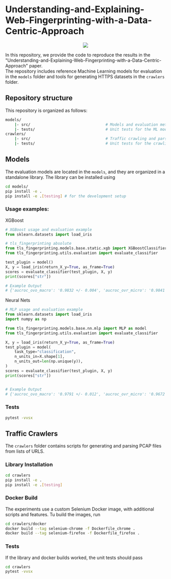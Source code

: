 # Understanding-and-Explaining-Web-Fingerprinting-with-a-Data-Centric-Approach

<p align="center">
  <img src="https://github.com/bcebere/Understanding-and-Explaining-Web-Fingerprinting-with-a-Data-Centric-Approach/assets/1623754/a65ae505-6c7d-4750-a3bc-d3c1d3c69e36"/>
</p>

In this repository, we provide the code to reproduce the results in the "Understanding-and-Explaining-Web-Fingerprinting-with-a-Data-Centric-Approach" paper.  
The repository includes reference Machine Learning models for evaluation in the `models` folder and tools for generating HTTPS datasets in the `crawlers` folder.

## Repository structure
This repository is organized as follows:
```bash
models/
    |- src/                                 # Models and evaluation methods
    |- tests/                               # Unit tests for the ML models
crawlers/
    |- src/                                 # Traffic crawling and parsing 
    |- tests/                               # Unit tests for the crawling logic
```

## Models

The evaluation models are located in the `models`, and they are organized in a standalone library.
The library can be installed using
```bash
cd models/
pip install -e .
pip install -e .[testing] # for the development setup
```

### Usage examples:

XGBoost
```python
# XGBoost usage and evaluation example
from sklearn.datasets import load_iris

# tls_fingerprinting absolute
from tls_fingerprinting.models.base.static.xgb import XGBoostClassifier as model
from tls_fingerprinting.utils.evaluation import evaluate_classifier

test_plugin = model()
X, y = load_iris(return_X_y=True, as_frame=True)
scores = evaluate_classifier(test_plugin, X, y)
print(scores["str"])

# Example Output
# {'aucroc_ovo_macro': '0.9832 +/- 0.004', 'aucroc_ovr_micro': '0.9841 +/- 0.008', 'aucroc_ovr_weighted': '0.9832 +/- 0.004', 'aucprc_weighted': '0.9766 +/- 0.005', 'aucprc_macro': '0.9766 +/- 0.005', 'aucprc_micro': '0.9766 +/- 0.005', 'accuracy': '0.9333 +/- 0.021', 'f1_score_micro': '0.9333 +/- 0.021', 'f1_score_macro': '0.933 +/- 0.021', 'f1_score_weighted': '0.9331 +/- 0.022', 'kappa': '0.9 +/- 0.032', 'kappa_quadratic': '0.9501 +/- 0.016', 'precision_micro': '0.9333 +/- 0.021', 'precision_macro': '0.933 +/- 0.021', 'precision_weighted': '0.9333 +/- 0.021', 'recall_micro': '0.9333 +/- 0.021', 'recall_macro': '0.9334 +/- 0.021', 'recall_weighted': '0.9333 +/- 0.021', 'mcc': '0.9002 +/- 0.032'}

```
Neural Nets
```python
# MLP usage and evaluation example
from sklearn.datasets import load_iris
import numpy as np

from tls_fingerprinting.models.base.nn.mlp import MLP as model
from tls_fingerprinting.utils.evaluation import evaluate_classifier

X, y = load_iris(return_X_y=True, as_frame=True)
test_plugin = model(
    task_type="classification",
    n_units_in=X.shape[1],
    n_units_out=len(np.unique(y)),
)
scores = evaluate_classifier(test_plugin, X, y)
print(scores["str"])


# Example Output
# {'aucroc_ovo_macro': '0.9791 +/- 0.012', 'aucroc_ovr_micro': '0.9672 +/- 0.024', 'aucroc_ovr_weighted': '0.9787 +/- 0.013', 'aucprc_weighted': '0.9496 +/- 0.034', 'aucprc_macro': '0.9496 +/- 0.034', 'aucprc_micro': '0.9496 +/- 0.034', 'accuracy': '0.8667 +/- 0.087', 'f1_score_micro': '0.8667 +/- 0.087', 'f1_score_macro': '0.8559 +/- 0.104', 'f1_score_weighted': '0.8555 +/- 0.104', 'kappa': '0.8008 +/- 0.13', 'kappa_quadratic': '0.9081 +/- 0.052', 'precision_micro': '0.8667 +/- 0.087', 'precision_macro': '0.9025 +/- 0.039', 'precision_weighted': '0.9038 +/- 0.036', 'recall_micro': '0.8667 +/- 0.087', 'recall_macro': '0.8685 +/- 0.085', 'recall_weighted': '0.8667 +/- 0.087', 'mcc': '0.8235 +/- 0.098'}

```


### Tests
```bash
pytest -vvsx
```

## Traffic Crawlers
The `crawlers` folder contains scripts for generating and parsing PCAP files from lists of URLS.

### Library Installation
```bash
cd crawlers
pip install -e .
pip install -e .[testing]
```

### Docker Build
The experiments use a custom Selenium Docker image, with additional scripts and features. Tu build the images, run

```bash
cd crawlers/docker
docker build --tag selenium-chrome -f Dockerfile_chrome .  
docker build --tag selenium-firefox -f Dockerfile_firefox .
```

### Tests
If the library and docker builds worked, the unit tests should pass
```bash
cd crawlers
pytest -vvsx
```

###
